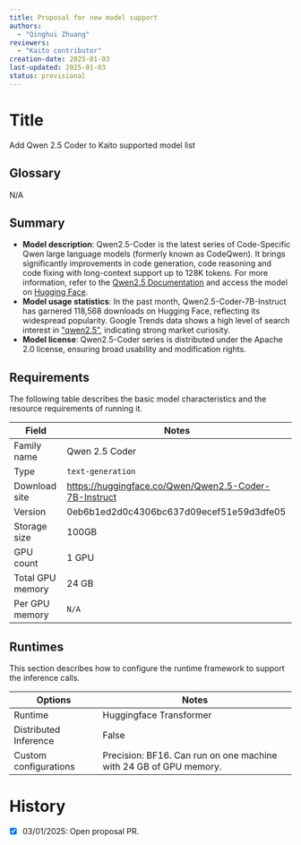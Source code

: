 ```yaml
---
title: Proposal for new model support
authors:
  - "Qinghui Zhuang"
reviewers:
  - "Kaito contributor"
creation-date: 2025-01-03
last-updated: 2025-01-03
status: provisional
---
```


# Title
Add Qwen 2.5 Coder to Kaito supported model list

## Glossary
N/A

## Summary
- **Model description**: Qwen2.5-Coder is the latest series of Code-Specific Qwen large language models (formerly known as CodeQwen). It brings significantly improvements in code generation, code reasoning and code fixing with long-context support up to 128K tokens. For more information, refer to the [Qwen2.5 Documentation](https://qwenlm.github.io/blog/qwen2.5/) and access the model on [Hugging Face](https://huggingface.co/Qwen/Qwen2.5-Coder-7B-Instruct).
- **Model usage statistics**: In the past month, Qwen2.5-Coder-7B-Instruct has garnered 118,568 downloads on Hugging Face, reflecting its widespread popularity. Google Trends data shows a high level of search interest in <!-- markdown-link-check-disable --> ["qwen2.5"](https://trends.google.com/trends/explore?q=qwen2.5), <!-- markdown-link-check-enable --> indicating strong market curiosity. 
- **Model license**: Qwen2.5-Coder series is distributed under the Apache 2.0 license, ensuring broad usability and modification rights.

## Requirements

The following table describes the basic model characteristics and the resource requirements of running it.

| Field | Notes|
|----|----|
| Family name| Qwen 2.5 Coder|
| Type| `text-generation` |
| Download site| https://huggingface.co/Qwen/Qwen2.5-Coder-7B-Instruct |
| Version| 0eb6b1ed2d0c4306bc637d09ecef51e59d3dfe05 |
| Storage size| 100GB |
| GPU count| 1 GPU |
| Total GPU memory| 24 GB |
| Per GPU memory | `N/A` |

## Runtimes

This section describes how to configure the runtime framework to support the inference calls.

| Options | Notes|
|----|----|
| Runtime | Huggingface Transformer |
| Distributed Inference| False |
| Custom configurations| Precision: BF16. Can run on one machine with 24 GB of GPU memory. |

# History

- [x] 03/01/2025: Open proposal PR.